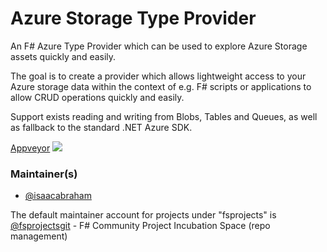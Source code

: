 Azure Storage Type Provider
===========================

An F# Azure Type Provider which can be used to explore Azure Storage assets quickly and easily.

The goal is to create a provider which allows lightweight access to your Azure storage data within the context of e.g. F# scripts or applications to allow CRUD operations quickly and easily.

Support exists reading and writing from Blobs, Tables and Queues, as well as fallback to the standard .NET Azure SDK.

[Appveyor](https://ci.appveyor.com/project/fsprojectsgit/azurestoragetypeprovider) ![](https://ci.appveyor.com/api/projects/status/github/fsprojects/AzureStorageTypeProvider)

### Maintainer(s)

- [@isaacabraham](https://github.com/isaacabraham)

The default maintainer account for projects under "fsprojects" is [@fsprojectsgit](https://github.com/fsprojectsgit) - F# Community Project Incubation Space (repo management)

